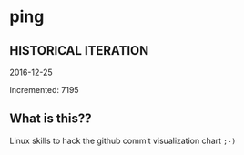 # ping

## HISTORICAL ITERATION
2016-12-25

Incremented: 7195

## What is this?? 
Linux skills to hack the github commit visualization chart `;-)`
